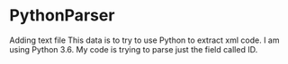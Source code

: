# PythonParser
Adding text file
This data is to try to use Python to extract xml code.
I am using Python 3.6.
My code is trying to parse just the field called ID.

